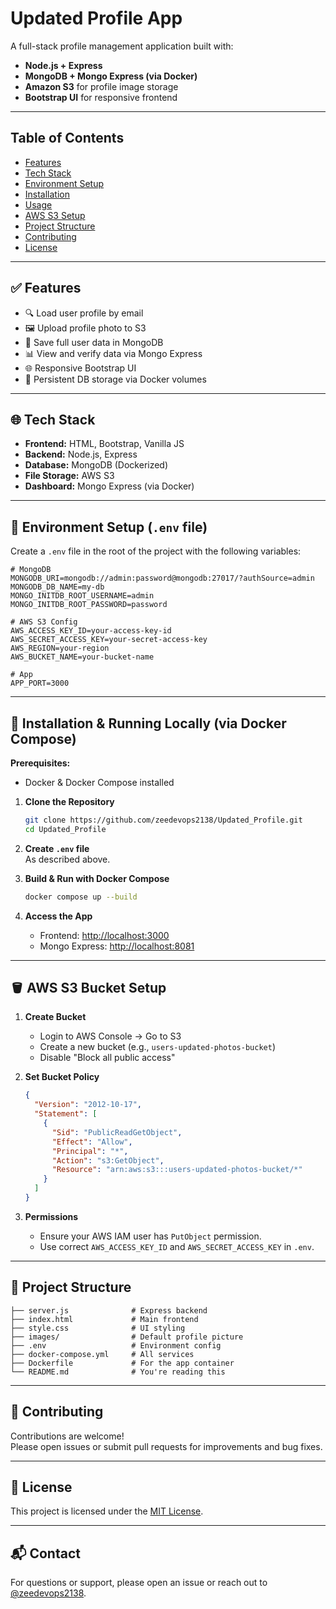 # Updated Profile App

A full-stack profile management application built with:

- **Node.js + Express**
- **MongoDB + Mongo Express (via Docker)**
- **Amazon S3** for profile image storage
- **Bootstrap UI** for responsive frontend

---

## Table of Contents
- [Features](#features)
- [Tech Stack](#tech-stack)
- [Environment Setup](#environment-setup)
- [Installation](#installation)
- [Usage](#usage)
- [AWS S3 Setup](#aws-s3-setup)
- [Project Structure](#project-structure)
- [Contributing](#contributing)
- [License](#license)

---

## ✅ Features

- 🔍 Load user profile by email
- 🖼️ Upload profile photo to S3
- 🧾 Save full user data in MongoDB
- 📊 View and verify data via Mongo Express
- 🌐 Responsive Bootstrap UI
- 💾 Persistent DB storage via Docker volumes

---

## 🌐 Tech Stack

- **Frontend:** HTML, Bootstrap, Vanilla JS
- **Backend:** Node.js, Express
- **Database:** MongoDB (Dockerized)
- **File Storage:** AWS S3
- **Dashboard:** Mongo Express (via Docker)

---

## 🔐 Environment Setup (`.env` file)

Create a `.env` file in the root of the project with the following variables:

```env
# MongoDB
MONGODB_URI=mongodb://admin:password@mongodb:27017/?authSource=admin
MONGODB_DB_NAME=my-db
MONGO_INITDB_ROOT_USERNAME=admin
MONGO_INITDB_ROOT_PASSWORD=password

# AWS S3 Config
AWS_ACCESS_KEY_ID=your-access-key-id
AWS_SECRET_ACCESS_KEY=your-secret-access-key
AWS_REGION=your-region
AWS_BUCKET_NAME=your-bucket-name

# App
APP_PORT=3000
```

---

## 🚀 Installation & Running Locally (via Docker Compose)

**Prerequisites:**  
- Docker & Docker Compose installed

1. **Clone the Repository**  
    ```sh
    git clone https://github.com/zeedevops2138/Updated_Profile.git
    cd Updated_Profile
    ```

2. **Create `.env` file**  
   As described above.

3. **Build & Run with Docker Compose**  
    ```sh
    docker compose up --build
    ```

4. **Access the App**  
    - Frontend: [http://localhost:3000](http://localhost:3000)
    - Mongo Express: [http://localhost:8081](http://localhost:8081)

---

## 🪣 AWS S3 Bucket Setup

1. **Create Bucket**  
   - Login to AWS Console → Go to S3  
   - Create a new bucket (e.g., `users-updated-photos-bucket`)  
   - Disable "Block all public access"

2. **Set Bucket Policy**  
   ```json
   {
     "Version": "2012-10-17",
     "Statement": [
       {
         "Sid": "PublicReadGetObject",
         "Effect": "Allow",
         "Principal": "*",
         "Action": "s3:GetObject",
         "Resource": "arn:aws:s3:::users-updated-photos-bucket/*"
       }
     ]
   }
   ```

3. **Permissions**  
   - Ensure your AWS IAM user has `PutObject` permission.  
   - Use correct `AWS_ACCESS_KEY_ID` and `AWS_SECRET_ACCESS_KEY` in `.env`.

---

## 📁 Project Structure

```
├── server.js              # Express backend
├── index.html             # Main frontend
├── style.css              # UI styling
├── images/                # Default profile picture
├── .env                   # Environment config
├── docker-compose.yml     # All services
├── Dockerfile             # For the app container
└── README.md              # You're reading this
```

---

## 🤝 Contributing

Contributions are welcome!  
Please open issues or submit pull requests for improvements and bug fixes.

---

## 📄 License

This project is licensed under the [MIT License](LICENSE).

---

## 📬 Contact

For questions or support, please open an issue or reach out to [@zeedevops2138](https://github.com/zeedevops2138).
